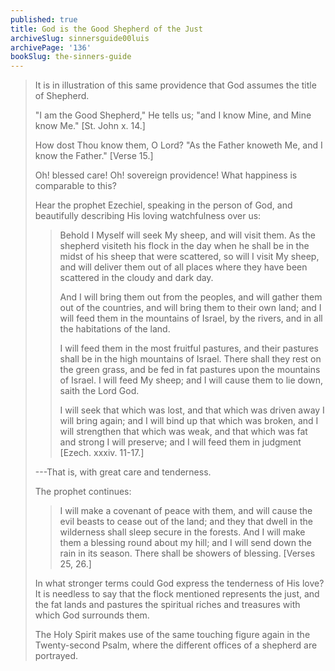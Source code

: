```yaml
---
published: true
title: God is the Good Shepherd of the Just
archiveSlug: sinnersguide00luis
archivePage: '136'
bookSlug: the-sinners-guide
---
```


> It is in illustration of this same providence that God assumes the title of Shepherd.
>
> "I am the Good Shepherd," He tells us; "and I know Mine, and Mine know Me." [St. John x. 14.]
> 
> How dost Thou know them, O Lord? "As the Father knoweth Me, and I know the Father." [Verse 15.]
> 
> Oh! blessed care! Oh! sovereign providence! What happiness is comparable to this?
> 
> Hear the prophet Ezechiel, speaking in the person of God, and beautifully describing His loving watchfulness over us:
> 
>> Behold I Myself will seek My sheep, and will visit them. As the shepherd visiteth his flock in the day when he shall be in the midst of his sheep that were scattered, so will I visit My sheep, and will deliver them out of all places where they have been scattered in the cloudy and dark day.
>>
>> And I will bring them out from the peoples, and will gather them out of the countries, and will bring them to their own land; and I will feed them in the mountains of Israel, by the rivers, and in all the habitations of the land.
>>
>> I will feed them in the most fruitful pastures, and their pastures shall be in the high mountains of Israel. There shall they rest on the green grass, and be fed in fat pastures upon the mountains of Israel. I will feed My sheep; and I will cause them to lie down, saith the Lord God.
>>
>> I will seek that which was lost, and that which was driven away I will bring again; and I will bind up that which was broken, and I will strengthen that which was weak, and that which was fat and strong I will preserve; and I will feed them in judgment [Ezech. xxxiv. 11-17.]
>
> ---That is, with great care and tenderness.
> 
> The prophet continues:
>
>> I will make a covenant of peace with them, and will cause the evil beasts to cease out of the land; and they that dwell in the wilderness shall sleep secure in the forests. And I will make them a blessing round about my hill; and I will send down the rain in its season. There shall be showers of blessing. [Verses 25, 26.]
>
> In what stronger terms could God express the tenderness of His love? It is needless to say that the flock mentioned represents the just, and the fat lands and pastures the spiritual riches and treasures with which God surrounds them.
> 
> The Holy Spirit makes use of the same touching figure again in the Twenty-second Psalm, where the different offices of a shepherd are portrayed.
